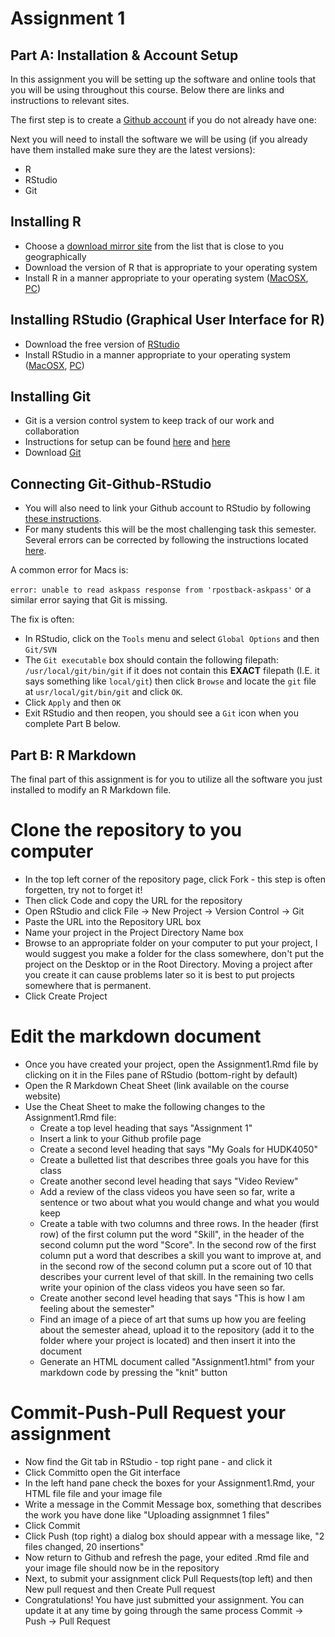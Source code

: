 # Assignment 1

## Part A: Installation & Account Setup

In this assignment you will be setting up the software and online tools that you will be using throughout this course. Below there are links and instructions to relevant sites.

The first step is to create a [Github account](https://github.com/join?source=header) if you do not already have one: 

Next you will need to install the software we will be using (if you already have them installed make sure they are the latest versions):
   * R
   * RStudio
   * Git
   
## Installing R
* Choose a [download mirror site](https://cran.r-project.org/mirrors.html) from the list that is close to you geographically  
* Download the version of R that is appropriate to your operating system
* Install R in a manner appropriate to your operating system ([MacOSX](https://youtu.be/Ywj6yNfc5nM), [PC](https://youtu.be/5ZbjUEg4a1g))

## Installing RStudio (Graphical User Interface for R)
* Download the free version of [RStudio](https://www.rstudio.com/products/rstudio/download/)
* Install RStudio in a manner appropriate to your operating system ([MacOSX](https://youtu.be/Ywj6yNfc5nM), [PC](https://youtu.be/5ZbjUEg4a1g))

## Installing Git
* Git is a version control system to keep track of our work and collaboration
* Instructions for setup can be found [here](https://help.github.com/articles/set-up-git/) and [here](https://git-scm.com/book/en/v2/Getting-Started-Installing-Git)
* Download [Git](https://git-scm.com/downloads) 

## Connecting Git-Github-RStudio
* You will also need to link your Github account to RStudio by following [these instructions](https://support.rstudio.com/hc/en-us/articles/200532077-Version-Control-with-Git-and-SVN).
* For many students this will be the most challenging task this semester. Several errors can be corrected by following the instructions located [here](http://happygitwithr.com/troubleshooting.html).

A common error for Macs is: 

`error: unable to read askpass response from 'rpostback-askpass'` or a similar error saying that Git is missing.

The fix is often:

* In RStudio, click on the `Tools` menu and select `Global Options` and then `Git/SVN`
* The `Git executable` box should contain the following filepath: `/usr/local/git/bin/git` if it does not contain this **EXACT** filepath (I.E. it says something like `local/git`) then click `Browse` and locate the `git` file at `usr/local/git/bin/git` and click `OK`.
* Click `Apply` and then `OK`
* Exit RStudio and then reopen, you should see a `Git` icon when you complete Part B below.


## Part B: R Markdown

The final part of this assignment is for you to utilize all the software you just installed to modify an R Markdown file.

# Clone the repository to you computer

* In the top left corner of the repository page, click Fork - this step is often forgetten, try not to forget it!
* Then click Code and copy the URL for the repository
* Open RStudio and click File -> New Project -> Version Control -> Git
* Paste the URL into the Repository URL box
* Name your project in the Project Directory Name box
* Browse to an appropriate folder on your computer to put your project, I would suggest you make a folder for the class somewhere, don't put the project on the Desktop or in the Root Directory. Moving a project after you create it can cause problems later so it is best to put projects somewhere that is permanent.
* Click Create Project

# Edit the markdown document

* Once you have created your project, open the Assignment1.Rmd file by clicking on it in the Files pane of RStudio (bottom-right by default)
* Open the R Markdown Cheat Sheet (link available on the course website)
* Use the Cheat Sheet to make the following changes to the Assignment1.Rmd file:
  + Create a top level heading that says "Assignment 1"
  + Insert a link to your Github profile page
  + Create a second level heading that says "My Goals for HUDK4050"
  + Create a bulletted list that describes three goals you have for this class
  + Create another second level heading that says "Video Review"
  + Add a review of the class videos you have seen so far, write a sentence or two about what you would change and what you would keep
  + Create a table with two columns and three rows. In the header (first row) of the first column put the word "Skill", in the header of the second column put the word "Score". In the second row of the first column put a word that describes a skill you want to improve at, and in the second row of the second column put a score out of 10 that describes your current level of that skill. In the remaining two cells write your opinion of the class videos you have seen so far.
  + Create another second level heading that says "This is how I am feeling about the semester"
  + Find an image of a piece of art that sums up how you are feeling about the semester ahead, upload it to the repository (add it to the folder where your project is located) and then insert it into the document
  + Generate an HTML document called "Assignment1.html" from your markdown code by pressing the "knit" button

# Commit-Push-Pull Request your assignment

* Now find the Git tab in RStudio - top right pane - and click it
* Click Committo open the Git interface
* In the left hand pane check the boxes for your Assignment1.Rmd, your HTML file file and your image file
* Write a message in the Commit Message box, something that describes the work you have done like "Uploading assignmnet 1 files"
* Click Commit
* Click Push (top right) a dialog box should appear with a message like, "2 files changed, 20 insertions"
* Now return to Github and refresh the page, your edited .Rmd file and your image file should now be in the repository
* Next, to submit your assignment click Pull Requests(top left) and then New pull request and then Create Pull request
* Congratulations! You have just submitted your assignment. You can update it at any time by going through the same process Commit -> Push -> Pull Request

